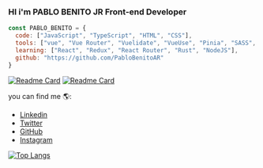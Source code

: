 
### HI i'm PABLO BENITO JR Front-end Developer

```js
const PABLO_BENITO = {
  code: ["JavaScript", "TypeScript", "HTML", "CSS"],
  tools: ["vue", "Vue Router", "Vuelidate", "VueUse", "Pinia", "SASS", "Git"],
  learning: ["React", "Redux", "React Router", "Rust", "NodeJS"],
  github: "https://github.com/PabloBenitoAR"
}
```
[![Readme Card](https://github-readme-stats.vercel.app/api/pin/?username=pablobenito2001&repo=MyMyGradient&bg_color=0A2948&text_color=ffffff&icon_color=ffffff&hide_border=true&title_color=ffffff)](https://github.com/anuraghazra/github-readme-stats)
[![Readme Card](https://github-readme-stats.vercel.app/api/pin/?username=pablobenito2001&repo=PokeFind-SupraVersion&bg_color=0A2948&text_color=ffffff&icon_color=ffffff&hide_border=true&title_color=ffffff)](https://github.com/anuraghazra/github-readme-stats)

you can find me 🌎:
- [Linkedin](https://www.linkedin.com/in/pablo-benito-53610b222/)
- [Twitter](https://twitter.com/PlaggbySia)
- [GitHub](https://github.com/PabloBenitoAR)
- [Instagram](https://www.instagram.com/gallade2001/)

[![Top Langs](https://github-readme-stats.vercel.app/api/top-langs/?username=pablobenito2001&layout=compact&bg_color=0A2948&text_color=ffffff&icon_color=ffffff&hide_border=true&title_color=ffffff)](https://github.com/anuraghazra/github-readme-stats)
